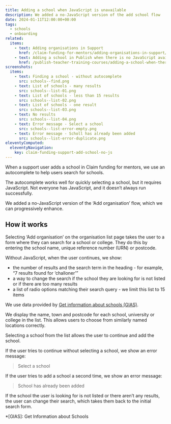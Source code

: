 ```yaml
---
title: Adding a school when JavaScript is unavailable
description: We added a no-JavaScript version of the add school flow
date: 2024-01-11T12:00:00+00:00
tags:
  - schools
  - onboarding
related:
  items:
    - text: Adding organisations in Support
      href: /claim-funding-for-mentors/adding-organisations-in-support/
    - text: Adding a school in Publish when there is no JavaScript available
      href: /publish-teacher-training-courses/adding-a-school-when-there-is-no-javascript-available/
screenshots:
  items:
    - text: Finding a school - without autocomplete
      src: schools--find.png
    - text: List of schools - many results
      src: schools--list-01.png
    - text: List of schools - less than 15 results
      src: schools--list-02.png
    - text: List of schools - one result
      src: schools--list-03.png
    - text: No results
      src: schools--list-04.png
    - text: Error message - Select a school
      src: schools--list-error-empty.png
    - text: Error message - Scholl has already been added
      src: schools--list-error-duplicate.png
eleventyComputed:
  eleventyNavigation:
    key: claim-funding-support-add-school-no-js
---
```


When a support user adds a school in Claim funding for mentors, we use an autocomplete to help users search for schools.

The autocomplete works well for quickly selecting a school, but it requires JavaScript. Not everyone has JavaScript, and it doesn’t always run successfully.

We added a no-JavaScript version of the ‘Add organisation’ flow, which we can progressively enhance.

## How it works

Selecting ‘Add organisation’ on the organisation list page takes the user to a form where they can search for a school or college. They do this by entering the school name, unique reference number (URN) or postcode.

Without JavaScript, when the user continues, we show:

- the number of results and the search term in the heading - for example, “7 results found for ‘challoner’”
- a way to change the search if the school they are looking for is not listed or if there are too many results
- a list of radio options matching their search query - we limit this list to 15 items

We use data provided by [Get information about schools (GIAS)](https://www.get-information-schools.service.gov.uk/).

We display the name, town and postcode for each school, university or college in the list. This allows users to choose from similarly named locations correctly.

Selecting a school from the list allows the user to continue and add the school.

If the user tries to continue without selecting a school, we show an error message:

> Select a school

If the user tries to add a school a second time, we show an error message:

> School has already been added

If the school the user is looking for is not listed or there aren’t any results, the user can change their search, which takes them back to the initial search form.

*[GIAS]: Get Information about Schools
